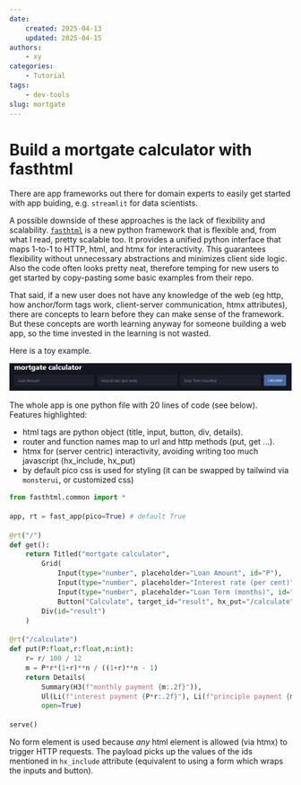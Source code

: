 ```yaml
---
date:
    created: 2025-04-13
    updated: 2025-04-15
authors:
    - xy
categories: 
    - Tutorial
tags:
    - dev-tools
slug: mortgate
---
```


# Build a mortgate calculator with fasthtml

There are app frameworks out there for domain experts to easily get started with app buiding, e.g. `streamlit` for data scientists. 

A possible downside of these approaches is the lack of flexibility and scalability. [`fasthtml`](https://www.fastht.ml/) is a new python framework that is flexible and,  from what I read, pretty scalable too. It provides a unified python interface that maps 1-to-1 to HTTP, html, and htmx for interactivity. This guarantees flexibility without unnecessary abstractions and minimizes client side logic. Also the code often looks pretty neat, therefore temping for new users to get started by copy-pasting some basic examples from their repo. 

That said, if a new user does not have any knowledge of the web (eg http, how anchor/form tags work, client-server communication, htmx attributes), there are concepts to learn before they can make sense of the framework. But these concepts are worth learning anyway for someone building a web app, so the time invested in the learning is not wasted.  

Here is a toy example.

![alt text](assets/image.png)

The whole app is one python file with 20 lines of code (see below). Features highlighted: 

- html tags are python object (title, input, button, div, details).
- router and function names map to  url and http methods (put, get ...).
- htmx for (server centric) interactivity, avoiding writing too much javascript (hx_include, hx_put) 
- by default pico css is used for styling (it can be swapped by tailwind via `monsterui`, or customized css)

```py
from fasthtml.common import *

app, rt = fast_app(pico=True) # default True

@rt("/")
def get():
    return Titled("mortgate calculator", 
        Grid(
            Input(type="number", placeholder="Loan Amount", id="P"),
            Input(type="number", placeholder="Interest rate (per cent)", id="r"),
            Input(type="number", placeholder="Loan Term (months)", id="n"),
            Button("Calculate", target_id="result", hx_put="/calculate", hx_include="#P,#r,#n"),),
        Div(id="result")
    )

@rt("/calculate")
def put(P:float,r:float,n:int):
    r= r/ 100 / 12
    m = P*r*(1+r)**n / ((1+r)**n - 1)
    return Details(
        Summary(H3(f"monthly payment {m:.2f}")), 
        Ul(Li(f"interest payment {P*r:.2f}"), Li(f"principle payment {m-P*r:.2f}")),
        open=True)

serve()
```

No form element is used because *any* html element is allowed (via htmx) to trigger HTTP requests. The payload picks up the values of the ids mentioned in `hx_include` attribute (equivalent to using a form which wraps the inputs and button). 
